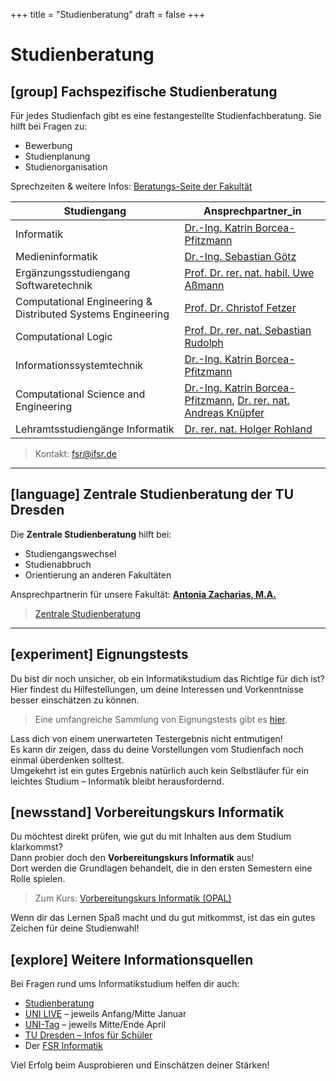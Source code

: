 +++
title = "Studienberatung"
draft = false
+++

# Studienberatung

## [group] Fachspezifische Studienberatung

Für jedes Studienfach gibt es eine festangestellte Studienfachberatung. Sie hilft bei Fragen zu:
- Bewerbung
- Studienplanung
- Studienorganisation

Sprechzeiten & weitere Infos: [Beratungs-Seite der Fakultät](https://tu-dresden.de/ing/informatik/studium/beratung)

| Studiengang                                                 | Ansprechpartner_in                                                                                                                                              |
|-------------------------------------------------------------|-----------------------------------------------------------------------------------------------------------------------------------------------------------------|
| Informatik                                                  | [Dr.-Ing. Katrin Borcea-Pfitzmann](mailto:stuba.inf@tu-dresden.de)                                                                                              |
| Medieninformatik                                            | [Dr.-Ing. Sebastian Götz](mailto:sebastian.goetz1@tu-dresden.de)                                                                                                |
| Ergänzungsstudiengang Softwaretechnik                       | [Prof. Dr. rer. nat. habil. Uwe Aßmann](mailto:uwe.assmann@tu-dresden.de)                                                                                       |
| Computational Engineering & Distributed Systems Engineering | [Prof. Dr. Christof Fetzer](mailto:christof.fetzer@tu-dresden.de)                                                                                               |
| Computational Logic                                         | [Prof. Dr. rer. nat. Sebastian Rudolph](mailto:sebastian.rudolph@tu-dresden.de)                                                                                 |
| Informationssystemtechnik                                   | [Dr.-Ing. Katrin Borcea-Pfitzmann](mailto:katrin.borcea@tu-dresden.de)                                                                                          |
| Computational Science and Engineering                       | [Dr.-Ing. Katrin Borcea-Pfitzmann](mailto:inf-cse-beratung@groups.tu-dresden.de), [Dr. rer. nat. Andreas Knüpfer](mailto:inf-cse-beratung@groups.tu-dresden.de) |
| Lehramtsstudiengänge Informatik                             | [Dr. rer. nat. Holger Rohland](mailto:holger.rohland@tu-dresden.de)                                                                                             |

> Kontakt: [fsr@ifsr.de](mailto:fsr@ifsr.de)

---

## [language] Zentrale Studienberatung der TU Dresden

Die **Zentrale Studienberatung** hilft bei:
- Studiengangswechsel
- Studienabbruch
- Orientierung an anderen Fakultäten

Ansprechpartnerin für unsere Fakultät:
[**Antonia Zacharias, M.A.**](mailto:antonia.zacharias@tu-dresden.de)

> [Zentrale Studienberatung](https://tu-dresden.de/studium/im-studium/beratung-und-service/zentrale-studienberatung)

---

## [experiment] Eignungstests

Du bist dir noch unsicher, ob ein Informatikstudium das Richtige für dich ist?  
Hier findest du Hilfestellungen, um deine Interessen und Vorkenntnisse besser einschätzen zu können.

> Eine umfangreiche Sammlung von Eignungstests gibt es [hier](https://www.einstieg-informatik.de/?article_id=800%3Ftarget%3Dblank).

Lass dich von einem unerwarteten Testergebnis nicht entmutigen!  
Es kann dir zeigen, dass du deine Vorstellungen vom Studienfach noch einmal überdenken solltest.  
Umgekehrt ist ein gutes Ergebnis natürlich auch kein Selbstläufer für ein leichtes Studium – Informatik bleibt herausfordernd.

## [newsstand] Vorbereitungskurs Informatik

Du möchtest direkt prüfen, wie gut du mit Inhalten aus dem Studium klarkommst?  
Dann probier doch den **Vorbereitungskurs Informatik** aus!  
Dort werden die Grundlagen behandelt, die in den ersten Semestern eine Rolle spielen.

> Zum Kurs: [Vorbereitungskurs Informatik (OPAL)](https://bildungsportal.sachsen.de/opal/auth/RepositoryEntry/23217537051)

Wenn dir das Lernen Spaß macht und du gut mitkommst, ist das ein gutes Zeichen für deine Studienwahl!

## [explore] Weitere Informationsquellen

Bei Fragen rund ums Informatikstudium helfen dir auch:
- [Studienberatung](https://tu-dresden.de/studium/im-studium/beratung-und-service/zentrale-studienberatung)
- [UNI LIVE](https://tu-dresden.de/studium/vor-dem-studium/uni-testen/uni-live) – jeweils Anfang/Mitte Januar
- [UNI-Tag](https://tu-dresden.de/unitag) – jeweils Mitte/Ende April
- [TU Dresden – Infos für Schüler](https://tu-dresden.de/ing/informatik/studium/angebote-fuer-schueler)
- Der [FSR Informatik](https://www.ifsr.de)

Viel Erfolg beim Ausprobieren und Einschätzen deiner Stärken!